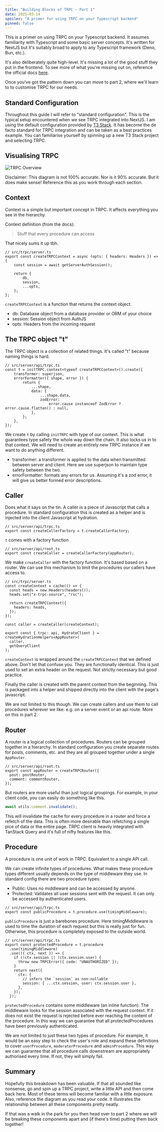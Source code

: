 ```yaml
---
title: "Building Blocks of TRPC - Part 1"
date: 2025-03-14
spoiler: "A primer for using TRPC on your Typescript backend"
pinned: false
---
```


This is a primer on using TRPC on your Typescript backend. It assumes familiarity with Typescript and some basic server concepts. It's written for NextJS but it's suitably broad to apply to any Typescript framework (Deno, Bun, etc.).

It's also deliberately quite high-level. It's missing a lot of the good stuff they put in the frontend. To see more of what you're missing out on, reference the official docs [here](https://trpc.io/docs/concepts).

Once you've got the pattern down you can move to part 2, where we'll learn to to customise TRPC for our needs.

## Standard Configuration

Throughout this guide I will refer to "standard configuration". This is the typical setup encountered when we see TRPC integrated into NextJS. I am using the default configuration provided by [T3 Stack](https://create.t3.gg/). It has become the de facto standard for TRPC integration and can be taken as a best practices example. You can familiarise yourself by spinning up a new T3 Stack project and selecting TRPC.

## Visualising TRPC

![TRPC Overview](./img/trpc.png)

Disclaimer: This diagram is not 100% accurate. Nor is it 90% accurate. But it does make sense! Reference this as you work through each section.

## Context

Context is a simple but important concept in TRPC. It affects everything you see in the hierarchy.

Context definition (from the docs):

> Stuff that every procedure can access

That nicely sums it up tbh.

```ts: src/trpc/server.ts
// src/trpc/server.ts
export const createTRPCContext = async (opts: { headers: Headers }) => {
	const session = await getServerAuthSession();

	return {
		db,
		session,
		...opts,
	};
};
```

`createTRPCContext` is a function that returns the context object.

- db: Database object from a database provider or ORM of your choice
- session: Session object from AuthJS
- opts: Headers from the incoming request

## The TRPC object "t"

The TRPC object is a collection of related things. It's called "t" because naming things is hard.

```ts: src/server/api/trpc.ts
// src/server/api/trpc.ts
const t = initTRPC.context<typeof createTRPCContext>().create({
	transformer: superjson,
	errorFormatter({ shape, error }) {
		return {
			...shape,
			data: {
				...shape.data,
				zodError:
					error.cause instanceof ZodError ? error.cause.flatten() : null,
			},
		};
	},
});
```

We create `t` by calling `initTRPC` with type of our context. This is what guarantees type safety the whole way down the chain. It also locks us in to that context. We will need to create an entirely new TRPC instance if we want to do anything different.

- transformer: a transformer is applied to the data when transmitted between server and client. Here we use superjson to maintain type safety between the two.
- errorFormatter: formats any errors for us. Assuming it's a zod error, it will give us better formed error descriptions.

## Caller

Does what it says on the tin. A caller is a piece of Javascript that calls a procedure. In standard configuration this is created as a helper and is injected into the client Javascript at hydration.

```ts: src/server/api/trpc.ts
// src/server/api/trpc.ts
export const createCallerFactory = t.createCallerFactory;
```

`t` comes with a factory function

```ts: src/server/api/root.ts
// src/server/api/root.ts
export const createCaller = createCallerFactory(appRouter);
```

We make `createCaller` with the factory function. It's based based on a router. We can use this mechanism to limit the procedures our callers have access to.

```ts: src/trpc/server.ts
// src/trpc/server.ts
const createContext = cache(() => {
  const heads = new Headers(headers());
  heads.set("x-trpc-source", "rsc");

  return createTRPCContext({
    headers: heads,
  });
});

const caller = createCaller(createContext);

export const { trpc: api, HydrateClient } = createHydrationHelpers<AppRouter>(
  caller,
  getQueryClient
);
```

`createContext` is wrapped around the `createTRPCContext` that we defined above. Don't let that confuse you. They are functionally identical. This is just used to set an extra header on the request. Not strictly necessary but good practice.

Finally the caller is created with the parent context from the beginning. This is packaged into a helper and shipped directly into the client with the page's javascript.

We are not limited to this though. We can create callers and use them to call procedures wherever we like: e.g. on a server event or an api route. More on this in part 2.

## Router

A router is a logical collection of procedures. Routers can be grouped together in a hierarchy. In standard configuration you create separate routes for posts, comments, etc. and they are all grouped together under a single `AppRouter`.

```ts: src/server/api/root.ts
// src/server/api/root.ts
export const appRouter = createTRPCRouter({
  post: postRouter,
  comment: commentRouter,
});
```

But routers are more useful than just logical groupings. For example, in your client code, you can easily do something like this.

```ts
await utils.comment.invalidate();
```

This will invalidate the cache for every procedure in a router and force a refetch of the data. This is often more desirable than refetching a single pice of data or the entire page. TRPC client is heavily integrated with TanStack Query and it's full of nifty features like this.

## Procedure

A procedure is one unit of work in TRPC. Equivalent to a single API call.

We can create infinite types of procedures. What makes these procedure types different usually depends on the type of middleware they use. In standard config there are two procedure types:

- Public: Uses no middleware and can be accessed by anyone.
- Protected: Validates all user sessions sent with the request. It can only be accessed by authenticated users.

```ts: src/server/api/trpc.ts
// src/server/api/trpc.ts
export const publicProcedure = t.procedure.use(timingMiddleware);
```

`publicProcedure` is just a barebones procedure. Here timingMiddleware is used to time the duration of each request but this is really just for fun. Otherwise, this procedure is completely exposed to the outside world.

```ts: src/server/api/trpc.ts
// src/server/api/trpc.ts
export const protectedProcedure = t.procedure
  .use(timingMiddleware)
  .use(({ ctx, next }) => {
    if (!ctx.session || !ctx.session.user) {
      throw new TRPCError({ code: "UNAUTHORIZED" });
    }
    return next({
      ctx: {
        // infers the `session` as non-nullable
        session: { ...ctx.session, user: ctx.session.user },
      },
    });
  });
```

`protectedProcedure` contains some middleware (an inline function). The middleware looks for the session associated with the request context. If it does not exist the request is rejected before ever reaching the content of the procedure. In this way we can guarantee that all protectedProcedures have been previously authenticated.

We are not limited to just these two types of procedure. For example, it would be an easy step to check the user's role and expand these definitions to cover `userProcedure`, `moderatorProcedure` and `adminProcedure`. This way we can guarantee that all procedure calls downstream are appropriately authorised every time. If not, they will simply fail.

## Summary

Hopefully this breakdown has been valuable. If that all sounded like nonsense, go and spin up a TRPC project, write a little API and then come back here. Most of these terms will become familiar with a little exposure. Also, reference the diagram as you read your code. It illustrates the relationship between all these components pretty neatly.

If that was a walk in the park for you then head over to part 2 where we will be breaking these components apart and (if there's time) putting them back together!
